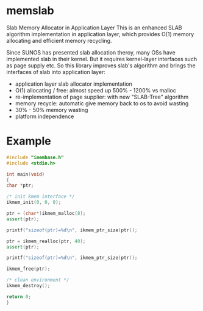 memslab
=======

Slab Memory Allocator in Application Layer
This is an enhanced SLAB algorithm implementation in application layer,
which provides O(1) memory allocating and efficient memory recycling.

Since SUNOS has presented slab allocation theroy, many OSs have implemented
slab in their kernel. But it requires kernel-layer interfaces such as page
supply etc. So this library improves slab's algorithm and brings the
interfaces of slab into application layer:

- application layer slab allocator implementation
- O(1) allocating / free: almost speed up 500% - 1200% vs malloc
- re-implementation of page supplier: with new "SLAB-Tree" algorithm
- memory recycle: automatic give memory back to os to avoid wasting
- 30% - 50% memory wasting
- platform independence


Example
=======
```cpp
#include "imembase.h"
#include <stdio.h>

int main(void)
{
char *ptr;

/* init kmem interface */
ikmem_init(0, 0, 0);

ptr = (char*)ikmem_malloc(8);
assert(ptr);

printf("sizeof(ptr)=%d\n", ikmem_ptr_size(ptr));

ptr = ikmem_realloc(ptr, 40);
assert(ptr);

printf("sizeof(ptr)=%d\n", ikmem_ptr_size(ptr));

ikmem_free(ptr);

/* clean environment */
ikmem_destroy();

return 0;
}
```

